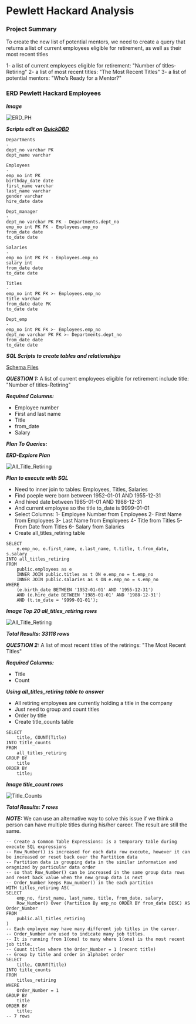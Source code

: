 # Pewlett Hackard Analysis

### Project Summary

To create the new list of potential mentors, we need to create a query that returns a list of current employees eligible for retirement, as well as their most recent titles

1- a list of current employees eligible for retirement: "Number of titles-Retiring"
2- a list of most recent titles: "The Most Recent Titles"
3- a list of potential mentors: "Who’s Ready for a Mentor?"

### ERD Pewlett Hackard Employees

***Image***

![ERD_PH](ERD_PH.png)

***Scripts edit on [QuickDBD](https://app.quickdatabasediagrams.com)***

```
Departments
-
dept_no varchar PK
dept_name varchar

Employees
-
emp_no int PK 
birthday_date date
first_name varchar
last_name varchar
gender varchar
hire_date date

Dept_manager
-
dept_no varchar PK FK - Departments.dept_no
emp_no int PK FK - Employees.emp_no
from_date date
to_date date

Salaries
-
emp_no int PK FK - Employees.emp_no
salary int
from_date date
to_date date

Titles
-
emp_no int PK FK >- Employees.emp_no
title varchar
from_date date PK
to_date date

Dept_emp
-
emp_no int PK FK >- Employees.emp_no
dept_no varchar PK FK >- Departments.dept_no
from_date date
to_date date
```
***SQL Scripts to create tables and relationships***

[Schema Files](Queries/DDL/schema.sql)

***QUESTION 1:*** A list of current employees eligible for retirement include title: "Number of titles-Retiring"

***Required Columns:*** 

- Employee number
- First and last name
- Title
- from_date
- Salary

***Plan To Queries:***

***ERD-Explore Plan***

![All_Title_Retiring](All_Titles_Retiring_ERD.png)

***Plan to execute with SQL***

- Need to inner join to tables: Employees, Titles, Salaries
- Find poeple were born between 1952-01-01 AND 1955-12-31
- And hired date between 1985-01-01 AND 1988-12-31
- And current employee so the title to_date is 9999-01-01
- Select Columns:
1- Employee Number from Employees
2- First Name from Employees
3- Last Name from Employees
4- Title from Titles
5- From Date from Titles
6- Salary from Salaries
- Create all_titles_retiring table 

```
SELECT 
	e.emp_no, e.first_name, e.last_name, t.title, t.from_date, s.salary
INTO all_titles_retiring
FROM
	public.employees as e 
	INNER JOIN public.titles as t ON e.emp_no = t.emp_no 
	INNER JOIN public.salaries as s ON e.emp_no = s.emp_no
WHERE 
	(e.birth_date BETWEEN '1952-01-01' AND '1955-12-31')
	AND (e.hire_date BETWEEN '1985-01-01' AND '1988-12-31')
	AND (t.to_date = '9999-01-01');  
```

***Image Top 20 all_titles_retiring rows***

![All_Title_Retiring](All_Titles_Retiring.png)

***Total Results: 33118 rows*** 

***QUESTION 2:*** A list of most recent titles of the retirings: "The Most Recent Titles"

***Required Columns:*** 

- Title
- Count

***Using all_titles_retiring table to answer***

- All retiring employees are currently holding a title in the company
- Just need to group and count titles 
- Order by title
- Create title_counts table

```
SELECT 
	title, COUNT(Title) 
INTO title_counts
FROM
	all_titles_retiring
GROUP BY 
	title
ORDER BY 
	title;
```

***Image title_count rows***

![Title_Counts](Title_Counts.png)

***Total Results: 7 rows*** 

***NOTE:*** We can use an alternative way to solve this issue if we think a person can have multiple titles during his/her career. The result are still the same.
```
-- Create a Common Table Expressions: is a temporary table during execute SQL expressions 
-- Row_Number() is increased for each data row execute, however it can  be increased or reset back over the Partition data
-- Partition data is grouping data in the similar information and oragnized by particular data order
-- so that Row_Number() can be increased in the same group data rows and reset back value when the new group data is next
-- Order_Number keeps Row_number() in the each partition
WITH titles_retiring AS(
SELECT 
	emp_no, first_name, last_name, title, from_date, salary, 
	Row_Number() Over (Partition By emp_no ORDER BY from_date DESC) AS Order_Number 
FROM 
	public.all_titles_retiring
)
-- Each employee may have many different job titles in the career. 
-- Order_Number are used to indicate many job titles. 
-- It is running from 1(one) to many where 1(one) is the most recent job title.
-- Count titles where the Order_Number = 1 (recent title) 
-- Group by title and order in alphabet order
SELECT 
	title, COUNT(Title) 
INTO title_counts
FROM
	titles_retiring
WHERE 
	Order_Number = 1
GROUP BY 
	title
ORDER BY 
	title;
-- 7 rows
```
